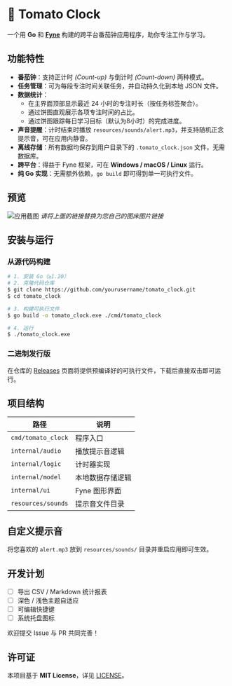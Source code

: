 # 🍅 Tomato Clock

一个用 **Go** 和 **[Fyne](https://fyne.io/)** 构建的跨平台番茄钟应用程序，助你专注工作与学习。

## 功能特性

- **番茄钟**：支持正计时 *(Count-up)* 与倒计时 *(Count-down)* 两种模式。
- **任务管理**：可为每段专注时间关联任务，并自动持久化到本地 JSON 文件。
- **数据统计**：
    - 在主界面顶部显示最近 24 小时的专注时长（按任务标签聚合）。
    - 通过饼图直观展示各项专注时间的占比。
    - 通过饼图跟踪每日学习目标（默认为8小时）的完成进度。
- **声音提醒**：计时结束时播放 `resources/sounds/alert.mp3`，并支持随机正念提示音，可在应用内静音。
- **离线存储**：所有数据均保存到用户目录下的 `.tomato_clock.json` 文件，无需数据库。
- **跨平台**：得益于 Fyne 框架，可在 **Windows / macOS / Linux** 运行。
- **纯 Go 实现**：无需额外依赖，`go build` 即可得到单一可执行文件。

## 预览

![应用截图](https://raw.githubusercontent.com/your-repo/image-placeholder/main/screenshot.png) 
*请将上面的链接替换为您自己的图床图片链接*

## 安装与运行

### 从源代码构建

```bash
# 1. 安装 Go（≥1.20）
# 2. 克隆代码仓库
$ git clone https://github.com/yourusername/tomato_clock.git
$ cd tomato_clock

# 3. 构建可执行文件
$ go build -o tomato_clock.exe ./cmd/tomato_clock

# 4. 运行
$ ./tomato_clock.exe
```

### 二进制发行版

在仓库的 [Releases](https://github.com/yourusername/tomato_clock/releases) 页面将提供预编译好的可执行文件，下载后直接双击即可运行。

## 项目结构

| 路径 | 说明 |
|------|------|
| `cmd/tomato_clock` | 程序入口 |
| `internal/audio`   | 播放提示音逻辑 |
| `internal/logic`   | 计时器实现 |
| `internal/model`   | 本地数据存储逻辑 |
| `internal/ui`      | Fyne 图形界面 |
| `resources/sounds` | 提示音文件目录 |

## 自定义提示音

将您喜欢的 `alert.mp3` 放到 `resources/sounds/` 目录并重启应用即可生效。

## 开发计划

- [ ] 导出 CSV / Markdown 统计报表  
- [ ] 深色 / 浅色主题自适应  
- [ ] 可编辑快捷键  
- [ ] 系统托盘图标

欢迎提交 Issue 与 PR 共同完善！

## 许可证

本项目基于 **MIT License**，详见 [LICENSE](LICENSE)。 